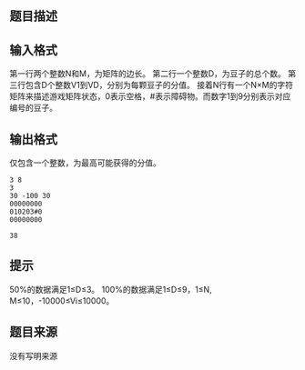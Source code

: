


## 题目描述
## 输入格式
第一行两个整数N和M，为矩阵的边长。
第二行一个整数D，为豆子的总个数。
第三行包含D个整数V1到VD，分别为每颗豆子的分值。
接着N行有一个N×M的字符矩阵来描述游戏矩阵状态，0表示空格，#表示障碍物。而数字1到9分别表示对应编号的豆子。
## 输出格式
仅包含一个整数，为最高可能获得的分值。

```input1
3 8
3
30 -100 30
00000000
010203#0
00000000

```

```output1
38
```

## 提示
50%的数据满足1≤D≤3。
100%的数据满足1≤D≤9，1≤N, M≤10，-10000≤Vi≤10000。
## 题目来源
没有写明来源


